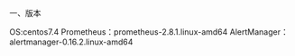 一、版本

OS:centos7.4
Prometheus：prometheus-2.8.1.linux-amd64
AlertManager：alertmanager-0.16.2.linux-amd64

